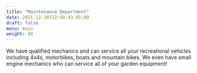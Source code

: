 ```yaml
---
title: "Maintenance Department"
date: 2021-12-28T12:50:43-05:00
draft: false
menu: main
weight: 40
---
```

We have qualified mechanics and can service all your recreational vehicles including 4x4s, motorbikes, boats and mountain bikes. We even have small engine mechanics who can service all of your garden equipment!
